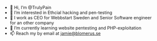 - 👋 Hi, I’m @TrulyPain
- 👀 I’m interested in Ethcial hacking and pen-testing
- 💼 I work as CEO for Webbstart Sweden and Senior Software engineer for an other company
- 🌱 I’m currently learning website pentesting and PHP-exploitation
- 📫 Reach my by email at jamie@blomerus.se
